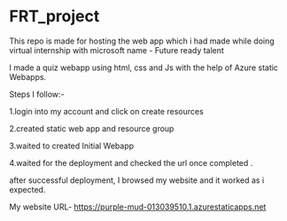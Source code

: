 # FRT_project
This repo is made for hosting the web app which i had made while doing virtual internship with microsoft name - Future ready talent

I made a quiz webapp using html, css and Js with the help of Azure static Webapps. 

Steps I follow:-

1.login into my account and click on create resources

2.created static web app and resource group

3.waited to created Initial Webapp

4.waited for the deployment and checked the url once completed .

after successful deployment, I browsed my website and it worked as i expected.

My website URL- https://purple-mud-013039510.1.azurestaticapps.net
